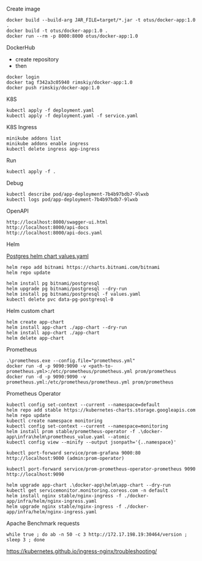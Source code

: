 Create image
```
docker build --build-arg JAR_FILE=target/*.jar -t otus/docker-app:1.0 .
docker build -t otus/docker-app:1.0 .
docker run --rm -p 8000:8000 otus/docker-app:1.0
```

DockerHub <br>
- create repository
- then
```
docker login
docker tag f342a3c05940 rimskiy/docker-app:1.0
docker push rimskiy/docker-app:1.0
```

K8S
```
kubectl apply -f deployment.yaml
kubectl apply -f deployment.yaml -f service.yaml
```

K8S Ingress
```
minikube addons list
minikube addons enable ingress
kubectl delete ingress app-ingress
```

Run
```
kubectl apply -f .
```

Debug
```
kubectl describe pod/app-deployment-7b4b97bdb7-9lwxb
kubectl logs pod/app-deployment-7b4b97bdb7-9lwxb
```

OpenAPI
```
http://localhost:8000/swagger-ui.html
http://localhost:8000/api-docs
http://localhost:8000/api-docs.yaml
```

Helm

[Postgres helm chart values.yaml](https://github.com/bitnami/charts/blob/master/bitnami/postgresql/values.yaml)

```
helm repo add bitnami https://charts.bitnami.com/bitnami
helm repo update
```
```
helm install pg bitnami/postgresql
helm upgrade pg bitnami/postgresql --dry-run
helm install pg bitnami/postgresql -f values.yaml
kubectl delete pvc data-pg-postgresql-0
```

Helm custom chart
```
helm create app-chart
helm install app-chart ./app-chart --dry-run
helm install app-chart ./app-chart
helm delete app-chart
```

Prometheus
```
.\prometheus.exe --config.file="prometheus.yml"
docker run -d -p 9090:9090 -v <path-to-prometheus.yml>:/etc/prometheus/prometheus.yml prom/prometheus
docker run -d -p 9090:9090 -v prometheus.yml:/etc/prometheus/prometheus.yml prom/prometheus
```

Prometheus Operator
```
kubectl config set-context --current --namespace=default
helm repo add stable https://kubernetes-charts.storage.googleapis.com
helm repo update
kubectl create namespace monitoring
kubectl config set-context --current --namespace=monitoring
helm install prom stable/prometheus-operator -f .\docker-app\infra\helm\prometheus_value.yaml --atomic
kubectl config view --minify --output jsonpath='{..namespace}'

kubectl port-forward service/prom-grafana 9000:80 
http://localhost:9000 (admin:prom-operator)

kubectl port-forward service/prom-prometheus-operator-prometheus 9090
http://localhost:9090

helm upgrade app-chart .\docker-app\helm\app-chart --dry-run
kubectl get servicemonitor.monitoring.coreos.com -n default
helm install nginx stable/nginx-ingress -f ./docker-app/infra/helm/nginx-ingress.yaml
helm upgrade nginx stable/nginx-ingress -f ./docker-app/infra/helm/nginx-ingress.yaml
```

Apache Benchmark requests
```shell script
while true ; do ab -n 50 -c 3 http://172.17.198.19:30464/version ; sleep 3 ; done 
```

https://kubernetes.github.io/ingress-nginx/troubleshooting/


